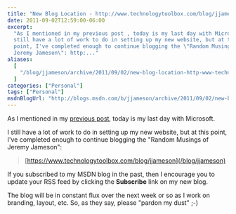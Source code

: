 ```yaml
---
title: "New Blog Location - http://www.technologytoolbox.com/blog/jjameson"
date: 2011-09-02T12:59:00-06:00
excerpt:
  "As I mentioned in my previous post , today is my last day with Microsoft. I
  still have a lot of work to do in setting up my new website, but at this
  point, I've completed enough to continue blogging the \"Random Musings of
  Jeremy Jameson\": http:..."
aliases:
  [
    "/blog/jjameson/archive/2011/09/02/new-blog-location-http-www-technologytoolbox-com-blog-jjameson.aspx",
  ]
categories: ["Personal"]
tags: ["Personal"]
msdnBlogUrl: "http://blogs.msdn.com/b/jjameson/archive/2011/09/02/new-blog-location-http-www-technologytoolbox-com-blog-jjameson.aspx"
---
```


As I mentioned in my
[previous post](/blog/jjameson/2011/08/22/leaving-microsoft), today is my last
day with Microsoft.

I still have a lot of work to do in setting up my new website, but at this
point, I've completed enough to continue blogging the "Random Musings of Jeremy
Jameson":

> [https://www.technologytoolbox.com/blog/jjameson](/blog/jjameson)

If you subscribed to my MSDN blog in the past, then I encourage you to update
your RSS feed by clicking the **Subscribe** link on my new blog.

The blog will be in constant flux over the next week or so as I work on
branding, layout, etc. So, as they say, please "pardon my dust" ;-)
